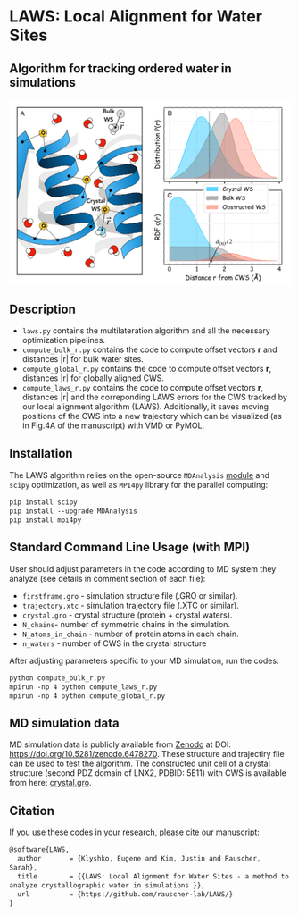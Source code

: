 # LAWS: Local Alignment for Water Sites
## Algorithm for tracking ordered water in simulations 

<img align ="center" src="Fig2.png" width="600">

## Description
- `laws.py` contains the multilateration algorithm and all the necessary optimization pipelines.
- `compute_bulk_r.py` contains the code to compute offset vectors **r** and distances |r| for bulk water sites.
- `compute_global_r.py` contains the code to compute offset vectors **r**, distances |r| for globally aligned CWS.
- `compute_laws_r.py` contains the code to compute offset vectors **r**, distances |r| and the correponding LAWS errors for the CWS tracked by our local alignment algorithm (LAWS). Additionally, it saves moving positions of the CWS into a new trajectory which can be visualized (as in Fig.4A of the manuscript) with VMD or PyMOL.


## Installation

The LAWS algorithm relies on the open-source `MDAnalysis` [module](https://www.mdanalysis.org/) and `scipy` optimization, as well as `MPI4py` library for the parallel computing: 

```
pip install scipy
pip install --upgrade MDAnalysis
pip install mpi4py
```

## Standard Command Line Usage (with MPI)

User should adjust parameters in the code according to MD system they analyze (see details in comment section of each file): 
- `firstframe.gro` - simulation structure file (.GRO or similar).
- `trajectory.xtc` - simulation trajectory file (.XTC or similar).
- `crystal.gro` - crystal structure (protein + crystal waters).
- `N_chains`- number of symmetric chains in the simulation.
- `N_atoms_in_chain` - number of protein atoms in each chain.
- `n_waters` - number of CWS in the crystal structure

After adjusting parameters specific to your MD simulation, run the codes:
```
python compute_bulk_r.py
mpirun -np 4 python compute_laws_r.py
mpirun -np 4 python compute_global_r.py
```

## MD simulation data
MD simulation data is publicly available from [Zenodo](https://doi.org/10.5281/zenodo.6478270) at DOI: https://doi.org/10.5281/zenodo.6478270. These structure and trajectiry file can be used to test the algorithm. The constructed unit cell of a crystal structure (second PDZ domain of LNX2, PDBID: 5E11) with CWS is available from here: [crystal.gro]().

## Citation
If you use these codes in your research, please cite our manuscript:

```
@software{LAWS,
  author       = {Klyshko, Eugene and Kim, Justin and Rauscher, Sarah},
  title        = {{LAWS: Local Alignment for Water Sites - a method to analyze crystallographic water in simulations }},
  url          = {https://github.com/rauscher-lab/LAWS/}
}
```

